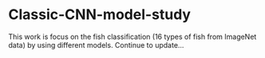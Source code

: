 # Classic-CNN-model-study
This work is focus on the fish classification (16 types of fish from ImageNet data) by using different models. Continue to update...

